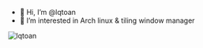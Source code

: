 - 👋 Hi, I’m @lqtoan
- 👀 I’m interested in Arch linux & tiling window manager

<!---
lqtoan/lqtoan is a ✨ special ✨ repository because its `README.md` (this file) appears on your GitHub profile.
You can click the Preview link to take a look at your changes.
--->
<p align="left">
  <img src="https://github-readme-stats.vercel.app/api/top-langs?username=lqtoan&show_icons=true&locale=en&theme=nord" alt="lqtoan" />
</p>
